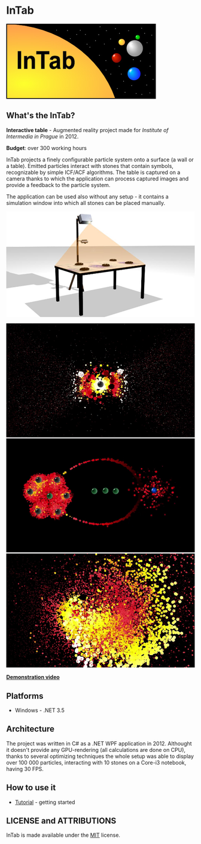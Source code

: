 InTab
===================

![logo](Docs/images/intab.jpg)

## What's the InTab?

**Interactive table** - Augmented reality project made for *Institute of Intermedia in Prague* in 2012.

**Budget**: over 300 working hours

InTab projects a finely configurable particle system onto a surface (a wall or a table). Emitted particles interact with stones that contain symbols, recognizable by simple ICF/ACF algorithms. The table is captured on a camera thanks to which the application can process captured images and provide a feedback to the particle system.

The application can be used also without any setup - it contains a simulation window into which all stones can be placed manually.

![setup](Docs/images/setup.jpg)

![example3](Docs/images/example3.jpg)
![example3](Docs/images/example4.jpg)
![example3](Docs/images/example5.jpg)

<a href="https://www.youtube.com/watch?v=Gx1UshgQTR0" target="_blank">**Demonstration video**</a>

## Platforms
* Windows - .NET 3.5

## Architecture 

The project was written in C# as a .NET WPF application in 2012. Althought it doesn't provide any GPU-rendering (all calculations are done on CPU), thanks to several optimizing techniques the whole setup was able to display over 100 000 particles, interacting with 10 stones on a Core-i3 notebook, having 30 FPS.


## How to use it
* [Tutorial](Docs/install.md) - getting started



## LICENSE and ATTRIBUTIONS

InTab is made available under the [MIT](http://opensource.org/licenses/MIT) license.